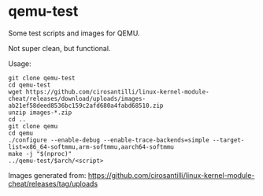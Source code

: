 # qemu-test

Some test scripts and images for QEMU.

Not super clean, but functional.

Usage:

    git clone qemu-test
    cd qemu-test
    wget https://github.com/cirosantilli/linux-kernel-module-cheat/releases/download/uploads/images-ab21ef58deed8536bc159c2afd680a4fabd68510.zip
    unzip images-*.zip
    cd ..
    git clone qemu
    cd qemu
    ./configure --enable-debug --enable-trace-backends=simple --target-list=x86_64-softmmu,arm-softmmu,aarch64-softmmu
    make -j "$(nproc)"
    ../qemu-test/$arch/<script>

Images generated from: <https://github.com/cirosantilli/linux-kernel-module-cheat/releases/tag/uploads>
